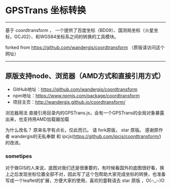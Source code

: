 # GPSTrans 坐标转换
****
基于 coordtransform ， 一个提供了百度坐标（BD09）、国测局坐标（火星坐标，GCJ02）、和WGS84坐标系之间的转换的工具模块。

forked from https://github.com/wandergis/coordtransform  （原版请访问这个网址）

****
## **原版支持node、浏览器（AMD方式和直接引用方式）**
- GitHub地址：https://github.com/wandergis/coordtransform
- npm地址：https://www.npmjs.com/package/coordtransform
- 项目主页：http://wandergis.github.io/coordtransform/

浏览器用法
直接引用目录内的GPSTrans.js，会有一个GPSTrans的全局对象暴露出来，也支持用AMD加载器加载

为什么改名？
原来名字有点长，仅此而已。 请 fork原版， star 原版。 感谢原作者 wandergis的无私奉献 和 ipcjs(https://github.com/ipcjs/coordtransform/) 的改进。
 
### sometipes
对于做GIS的人来说，底图对我们还是很重要的，有时候看国外的底图很好看，换上之后发现坐标位置全部不对，因此写了这个包帮助大家完成坐标的转换，也准备写成一个leaflet的扩展，方便大家的使用，喜欢的童鞋请去 star 原版 ，O(∩_∩)O
